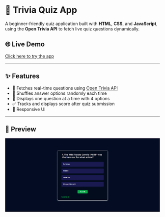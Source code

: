 # 🎯 Trivia Quiz App

A beginner-friendly quiz application built with **HTML**, **CSS**, and **JavaScript**, using the **Open Trivia API** to fetch live quiz questions dynamically.

## 🌐 Live Demo

[Click here to try the app](https://trivia-quiz-app-js.netlify.app)  

---

## ✨ Features

- 🔄 Fetches real-time questions using [Open Trivia API](https://opentdb.com/)
- 🎲 Shuffles answer options randomly each time
- 🧠 Displays one question at a time with 4 options
- ✅ Tracks and displays score after quiz submission
- 📱 Responsive UI

---

## 📸 Preview

![Quiz App Screenshot](screenshot.png)